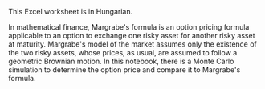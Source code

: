 This Excel worksheet is in Hungarian.

In mathematical finance, Margrabe's formula is an option pricing formula applicable to an option to exchange one risky asset for another risky asset at maturity.
Margrabe's model of the market assumes only the existence of the two risky assets, whose prices, as usual, are assumed to follow a geometric Brownian motion. 
In this notebook, there is a Monte Carlo simulation to determine the option price and compare it to Margrabe's formula.
